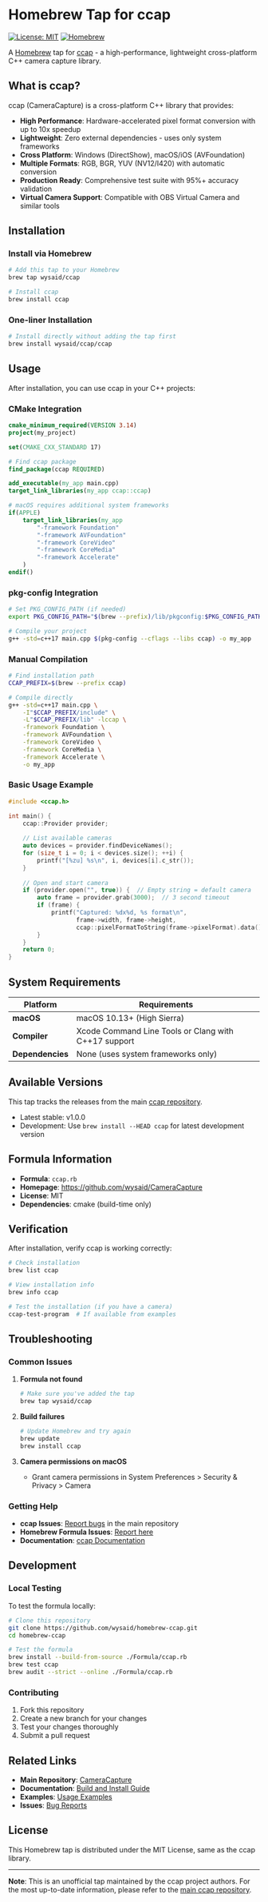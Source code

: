 # Homebrew Tap for ccap

[![License: MIT](https://img.shields.io/badge/License-MIT-yellow.svg)](https://opensource.org/licenses/MIT)
[![Homebrew](https://img.shields.io/badge/Homebrew-ccap-blue.svg)](https://github.com/wysaid/homebrew-ccap)

A [Homebrew](https://brew.sh/) tap for [ccap](https://github.com/wysaid/CameraCapture) - a high-performance, lightweight cross-platform C++ camera capture library.

## What is ccap?

ccap (CameraCapture) is a cross-platform C++ library that provides:

- **High Performance**: Hardware-accelerated pixel format conversion with up to 10x speedup
- **Lightweight**: Zero external dependencies - uses only system frameworks  
- **Cross Platform**: Windows (DirectShow), macOS/iOS (AVFoundation)
- **Multiple Formats**: RGB, BGR, YUV (NV12/I420) with automatic conversion
- **Production Ready**: Comprehensive test suite with 95%+ accuracy validation
- **Virtual Camera Support**: Compatible with OBS Virtual Camera and similar tools

## Installation

### Install via Homebrew

```bash
# Add this tap to your Homebrew
brew tap wysaid/ccap

# Install ccap
brew install ccap
```

### One-liner Installation

```bash
# Install directly without adding the tap first
brew install wysaid/ccap/ccap
```

## Usage

After installation, you can use ccap in your C++ projects:

### CMake Integration

```cmake
cmake_minimum_required(VERSION 3.14)
project(my_project)

set(CMAKE_CXX_STANDARD 17)

# Find ccap package
find_package(ccap REQUIRED)

add_executable(my_app main.cpp)
target_link_libraries(my_app ccap::ccap)

# macOS requires additional system frameworks
if(APPLE)
    target_link_libraries(my_app 
        "-framework Foundation"
        "-framework AVFoundation" 
        "-framework CoreVideo"
        "-framework CoreMedia"
        "-framework Accelerate"
    )
endif()
```

### pkg-config Integration

```bash
# Set PKG_CONFIG_PATH (if needed)
export PKG_CONFIG_PATH="$(brew --prefix)/lib/pkgconfig:$PKG_CONFIG_PATH"

# Compile your project
g++ -std=c++17 main.cpp $(pkg-config --cflags --libs ccap) -o my_app
```

### Manual Compilation

```bash
# Find installation path
CCAP_PREFIX=$(brew --prefix ccap)

# Compile directly
g++ -std=c++17 main.cpp \
    -I"$CCAP_PREFIX/include" \
    -L"$CCAP_PREFIX/lib" -lccap \
    -framework Foundation \
    -framework AVFoundation \
    -framework CoreVideo \
    -framework CoreMedia \
    -framework Accelerate \
    -o my_app
```

### Basic Usage Example

```cpp
#include <ccap.h>

int main() {
    ccap::Provider provider;
    
    // List available cameras
    auto devices = provider.findDeviceNames();
    for (size_t i = 0; i < devices.size(); ++i) {
        printf("[%zu] %s\n", i, devices[i].c_str());
    }
    
    // Open and start camera
    if (provider.open("", true)) {  // Empty string = default camera
        auto frame = provider.grab(3000);  // 3 second timeout
        if (frame) {
            printf("Captured: %dx%d, %s format\n", 
                   frame->width, frame->height,
                   ccap::pixelFormatToString(frame->pixelFormat).data());
        }
    }
    return 0;
}
```

## System Requirements

| Platform | Requirements |
|----------|-------------|
| **macOS** | macOS 10.13+ (High Sierra) |
| **Compiler** | Xcode Command Line Tools or Clang with C++17 support |
| **Dependencies** | None (uses system frameworks only) |

## Available Versions

This tap tracks the releases from the main [ccap repository](https://github.com/wysaid/CameraCapture).

- Latest stable: v1.0.0
- Development: Use `brew install --HEAD ccap` for latest development version

## Formula Information

- **Formula**: `ccap.rb`
- **Homepage**: <https://github.com/wysaid/CameraCapture>
- **License**: MIT
- **Dependencies**: cmake (build-time only)

## Verification

After installation, verify ccap is working correctly:

```bash
# Check installation
brew list ccap

# View installation info
brew info ccap

# Test the installation (if you have a camera)
ccap-test-program  # If available from examples
```

## Troubleshooting

### Common Issues

1. **Formula not found**

   ```bash
   # Make sure you've added the tap
   brew tap wysaid/ccap
   ```

2. **Build failures**

   ```bash
   # Update Homebrew and try again
   brew update
   brew install ccap
   ```

3. **Camera permissions on macOS**
   - Grant camera permissions in System Preferences > Security & Privacy > Camera

### Getting Help

- **ccap Issues**: [Report bugs](https://github.com/wysaid/CameraCapture/issues) in the main repository
- **Homebrew Formula Issues**: [Report here](https://github.com/wysaid/homebrew-ccap/issues)
- **Documentation**: [ccap Documentation](https://github.com/wysaid/CameraCapture#readme)

## Development

### Local Testing

To test the formula locally:

```bash
# Clone this repository
git clone https://github.com/wysaid/homebrew-ccap.git
cd homebrew-ccap

# Test the formula
brew install --build-from-source ./Formula/ccap.rb
brew test ccap
brew audit --strict --online ./Formula/ccap.rb
```

### Contributing

1. Fork this repository
2. Create a new branch for your changes
3. Test your changes thoroughly
4. Submit a pull request

## Related Links

- **Main Repository**: [CameraCapture](https://github.com/wysaid/CameraCapture)
- **Documentation**: [Build and Install Guide](https://github.com/wysaid/CameraCapture/blob/main/BUILD_AND_INSTALL.md)
- **Examples**: [Usage Examples](https://github.com/wysaid/CameraCapture/tree/main/examples)
- **Issues**: [Bug Reports](https://github.com/wysaid/CameraCapture/issues)

## License

This Homebrew tap is distributed under the MIT License, same as the ccap library.

---

**Note**: This is an unofficial tap maintained by the ccap project authors. For the most up-to-date information, please refer to the [main ccap repository](https://github.com/wysaid/CameraCapture).
